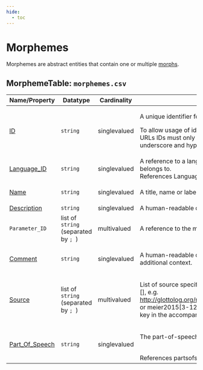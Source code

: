 ```yaml
---
hide:
  - toc
---
```

# Morphemes
Morphemes are abstract entities that contain one or multiple [morphs](../morphs).


## MorphemeTable: `morphemes.csv`

Name/Property | Datatype | Cardinality | Description
 --- | --- | --- | --- 
[ID](http://cldf.clld.org/v1.0/terms.rdf#id) | `string` | singlevalued | <div> <p>A unique identifier for a row in a table.</p> <p> To allow usage of identifiers as path components of URLs IDs must only contain alphanumeric characters, underscore and hyphen. </p> </div> 
[Language_ID](http://cldf.clld.org/v1.0/terms.rdf#languageReference) | `string` | singlevalued | A reference to a language (or variety) the morpheme belongs to.<br>References LanguageTable
[Name](http://cldf.clld.org/v1.0/terms.rdf#name) | `string` | singlevalued | <div> <p>A title, name or label for an entity.</p> </div> 
[Description](http://cldf.clld.org/v1.0/terms.rdf#description) | `string` | singlevalued | A human-readable description.
`Parameter_ID` | list of `string` (separated by `; `) | multivalued | A reference to the meaning denoted by the morpheme.
[Comment](http://cldf.clld.org/v1.0/terms.rdf#comment) | `string` | singlevalued | <div> <p> A human-readable comment on a resource, providing additional context. </p> </div> 
[Source](http://cldf.clld.org/v1.0/terms.rdf#source) | list of `string` (separated by `; `) | multivalued | <div> <p>List of source specifications, of the form &lt;source_ID&gt;[], e.g. http://glottolog.org/resource/reference/id/318814[34], or meier2015[3-12] where meier2015 is a citation key in the accompanying BibTeX file.</p> </div> 
[Part_Of_Speech](http://cldf.clld.org/v1.0/terms.rdf#partOfSpeech) | `string` | singlevalued | <div> <p> The part-of-speech of dictionary entry. </p> </div> <br>References partsofspeech.csv.